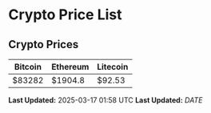 # Crypto Price List

## Crypto Prices
| Bitcoin | Ethereum | Litecoin |
| ------- | -------- | -------- |
| $83282 | $1904.8 | $92.53 |
**Last Updated:** 2025-03-17 01:58 UTC
**Last Updated:** $DATE$
